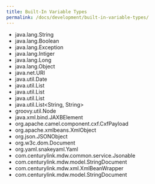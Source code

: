 ```yaml
---
title: Built-In Variable Types
permalink: /docs/development/built-in-variable-types/
---
```


 - java.lang.String
 - java.lang.Boolean
 - java.lang.Exception
 - java.lang.Intiger
 - java.lang.Long
 - java.lang.Object
 - java.net.URI
 - java.util.Date
 - java.util.List<Intiger>
 - java.util.List<Long>
 - java.util.List<String>
 - java.util.List<String, String>
 - groovy.util.Node
 - java.xml.bind.JAXBElement
 - org.apache.camel.component.cxf.CxfPayload
 - org.apache.xmlbeans.XmlObject
 - org.json.JSONObject
 - org.w3c.dom.Document
 - org.yaml.snakeyaml.Yaml
 - com.centurylink.mdw.common.service.Jsonable
 - com.centurylink.mdw.model.StringDocument
 - com.centurylink.mdw.xml.XmlBeanWrapper
 - com.centurylink.mdw.model.StringDocument
 
 
 
 
 
 
 
 
 
 
 
 
 
 
 
 
 
 
 
 
 
 
 
 
 
 